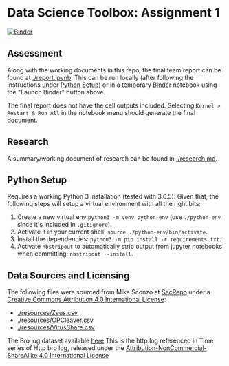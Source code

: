 # Data Science Toolbox: Assignment 1

[![Binder](http://mybinder.org/badge.svg)](http://beta.mybinder.org/v2/gh/dj311/data-science-toolbox-1/master)

## Assessment
Along with the working documents in this repo, the final team report can be found at [./report.ipynb](./report.ipynb). This can be run locally (after following the instructions under [Python Setup](#python-setup)) or in a temporary [Binder](https://mybinder.org/) notebook using the "Launch Binder" button above.

The final report does not have the cell outputs included. Selecting `Kernel > Restart & Run All` in the notebook menu should generate the final document.


## Research
A summary/working document of research can be found in [./research.md](./research.md).


## Python Setup
Requires a working Python 3 installation (tested with 3.6.5). Given that, the following steps will setup a virtual environment with all the right bits:
  1. Create a new virtual env:`python3 -m venv python-env` (use `./python-env` since it's included in `.gitignore`).
  2. Activate it in your current shell: `source ./python-env/bin/activate`.
  3. Install the dependencies: `python3 -m pip install -r requirements.txt`.
  4. Activate `nbstripout` to automatically strip output from jupyter notebooks when committing: `nbstripout --install`.


## Data Sources and Licensing
The following files were sourced from Mike Sconzo at [SecRepo](https://secrepo.com) under a [Creative Commons Attribution 4.0 International License](https://creativecommons.org/licenses/by/4.0/):
  - [./resources/Zeus.csv](./resources/Zeus.csv)
  - [./resources/OPCleaver.csv](./resources/OPCleaver.csv)
  - [./resources/VirusShare.csv](./resources/VirusShare.csv)

The Bro log dataset available [here](http://www.secrepo.com/Security-Data-Analysis/Lab_2/http.log.zip) This is the http.log referenced in Time series of Http bro log, released under the [Attribution-NonCommercial-ShareAlike 4.0 International License](http://creativecommons.org/licenses/by-nc-sa/4.0/)
